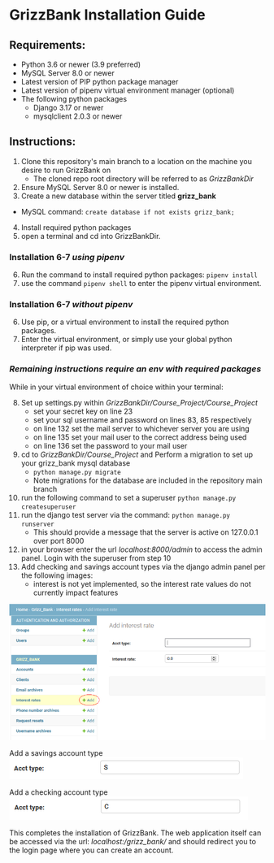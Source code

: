 # GrizzBank Installation Guide

## Requirements:

- Python 3.6 or newer (3.9 preferred)
- MySQL Server 8.0 or newer
- Latest version of PIP python package manager
- Latest version of pipenv virtual environment manager (optional)
- The following python packages
  - Django 3.17 or newer
  - mysqlclient 2.0.3 or newer

## Instructions:

1. Clone this repository's main branch to a location on the machine you desire to run GrizzBank on
   - The cloned repo root directory will be referred to as *GrizzBankDir*
2. Ensure MySQL Server 8.0 or newer is installed.
3. Create a new database within the server titled **grizz_bank** 
  - MySQL command: ``create database if not exists grizz_bank;``
4. Install required python packages
5. open a terminal and cd into GrizzBankDir.
   
### Installation 6-7 *using pipenv*

6. Run the command to install required python packages: ``pipenv install``
7. use the command ``pipenv shell`` to enter the pipenv virtual environment.

### Installation 6-7 *without pipenv*

6. Use pip, or a virtual environment to install the required python packages.
7. Enter the virtual environment, or simply use your global python interpreter if pip was used.

### *Remaining instructions require an env with required packages*
While in your virtual environment of choice within your terminal:

8. Set up settings.py within *GrizzBankDir/Course_Project/Course_Project* 
    - set your secret key on line 23
    - set your sql username and password on lines 83, 85 respectively
    - on line 132 set the mail server to whichever server you are using
    - on line 135 set your mail user to the correct address being used
    - on line 136 set the password to your mail user
9. cd to *GrizzBankDir/Course_Project* and Perform a migration to set up your grizz_bank mysql database
    - ``python manage.py migrate``
    - Note migrations for the database are included in the repository main branch
10. run the following command to set a superuser ``python manage.py createsuperuser``
11. run the django test server via the command: ``python manage.py runserver``
    - This should provide a message that the server is active on 127.0.0.1 over port 8000
12. in your browser enter the url *localhost:8000/admin* to access the admin panel. Login with the superuser from step 10
13. Add checking and savings account types via the django admin panel per the following images:
    - interest is not yet implemented, so the interest rate values do not currently impact features
    
    
![Instructions to add insteres](readme_imgs/add_interest.PNG)

Add a savings account type
![Instructions to add a savings type](readme_imgs/acct_type_S.PNG)

Add a checking account type
![Instruction to add checkings](readme_imgs/acct_type_C.PNG)

This completes the installation of GrizzBank. The web application itself can be accessed via the url: 
*localhost:/grizz_bank/* and should redirect you to the login page where you can create an account. 
